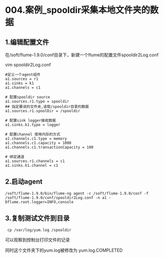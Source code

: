 # 004.案例_spooldir采集本地文件夹的数据

## 1.编辑配置文件

在/soft/flume-1.9.0/conf目录下，新建一个flume的配置文件spooldir2Log.conf

vim spooldir2Log.conf

```shell
#定义一个agent组件
a1.sources = r1
a1.sinks = k1
a1.channels = c1

# 配置spooldir source
a1.sources.r1.type = spooldir
## 指定要读的文件夹,读取/spooldir目录的数据
a1.sources.r1.spoolDir = /spooldir

# 配置sink logger接收数据
a1.sinks.k1.type = logger

# 配置channel 使用内存的方式
a1.channels.c1.type = memory
a1.channels.c1.capacity = 1000
a1.channels.c1.transactionCapacity = 100

# 绑定通道
a1.sources.r1.channels = c1
a1.sinks.k1.channel = c1
```

##  2.启动agent

```shell
/soft/flume-1.9.0/bin/flume-ng agent -c /soft/flume-1.9.0/conf -f /soft/flume-1.9.0/conf/spooldir2Log.conf -n a1 -Dflume.root.logger=INFO,console
```

## 3.复制测试文件到目录

```shell
 cp /var/log/yum.log /spooldir
```

可以观察到控制台打印文件的记录

同时这个文件夹下的yum.log被修改为 yum.log.COMPLETED



